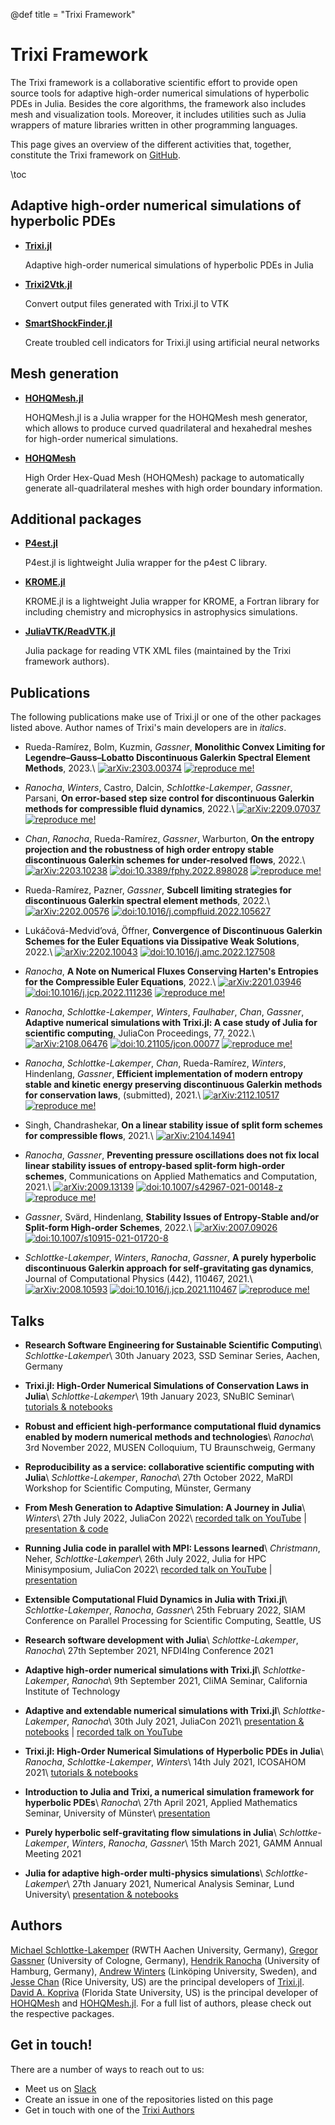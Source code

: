 @def title = "Trixi Framework"

# Trixi Framework

The Trixi framework is a collaborative scientific effort to provide
open source tools for adaptive high-order numerical simulations of 
hyperbolic PDEs in Julia. Besides the core algorithms, the framework
also includes mesh and visualization tools. Moreover, it includes
utilities such as Julia wrappers of mature libraries written in 
other programming languages.

This page gives an overview of the different activities that, together,
constitute the Trixi framework on [GitHub](https://github.com/orgs/trixi-framework).

\toc


## Adaptive high-order numerical simulations of hyperbolic PDEs
* [**Trixi.jl**](https://github.com/trixi-framework/Trixi.jl)

  Adaptive high-order numerical simulations of hyperbolic PDEs in Julia

* [**Trixi2Vtk.jl**](https://github.com/trixi-framework/Trixi2Vtk.jl)

  Convert output files generated with Trixi.jl to VTK

* [**SmartShockFinder.jl**](https://github.com/trixi-framework/SmartShockFinder.jl)

  Create troubled cell indicators for Trixi.jl using artificial neural networks

## Mesh generation
* [**HOHQMesh.jl**](https://github.com/trixi-framework/HOHQMesh.jl)

  HOHQMesh.jl is a Julia wrapper for the HOHQMesh mesh generator, which allows to
  produce curved quadrilateral and hexahedral meshes for high-order numerical
  simulations.

* [**HOHQMesh**](https://github.com/trixi-framework/HOHQMesh)

  High Order Hex-Quad Mesh (HOHQMesh) package to automatically generate
  all-quadrilateral meshes with high order boundary information.

## Additional packages
* [**P4est.jl**](https://github.com/trixi-framework/P4est.jl)

  P4est.jl is lightweight Julia wrapper for the p4est C library.

* [**KROME.jl**](https://github.com/trixi-framework/KROME.jl)

  KROME.jl is a lightweight Julia wrapper for KROME, a Fortran library for including
  chemistry and microphysics in astrophysics simulations.

* [**JuliaVTK/ReadVTK.jl**](https://github.com/JuliaVTK/ReadVTK.jl)

  Julia package for reading VTK XML files (maintained by the Trixi framework
  authors).

## Publications
The following publications make use of Trixi.jl or one of the other packages
listed above. Author names of Trixi's main developers are in *italics*.

* Rueda-Ramírez, Bolm, Kuzmin, *Gassner*,
  **Monolithic Convex Limiting for Legendre–Gauss–Lobatto Discontinuous Galerkin
  Spectral Element Methods**, 2023.\\
  [![arXiv:2303.00374](https://img.shields.io/badge/arXiv-2303.00374-yellow)](https://arxiv.org/abs/2303.00374)
  [![reproduce me!](https://img.shields.io/badge/reproduce-me!-brightgreen)](https://github.com/amrueda/paper_2023_MCL_LGL-DGSEM)

* *Ranocha*, *Winters*, Castro, Dalcin, *Schlottke-Lakemper*, *Gassner*, Parsani,
  **On error-based step size control for discontinuous Galerkin methods for 
  compressible fluid dynamics**, 2022.\\
  [![arXiv:2209.07037](https://img.shields.io/badge/arXiv-2209.07037-yellow)](https://arxiv.org/abs/2209.07037)
  [![reproduce me!](https://img.shields.io/badge/reproduce-me!-brightgreen)](https://github.com/trixi-framework/paper-2022-stepsize_control)

* *Chan*, *Ranocha*, Rueda-Ramírez, *Gassner*, Warburton,
  **On the entropy projection and the robustness of high order entropy stable
  discontinuous Galerkin schemes for under-resolved flows**, 2022.\\
  [![arXiv:2203.10238](https://img.shields.io/badge/arXiv-2203.10238-yellow)](https://arxiv.org/abs/2203.10238)
  [![doi:10.3389/fphy.2022.898028](https://zenodo.org/badge/doi/10.3389/fphy.2022.898028.svg)](https://doi.org/10.3389/fphy.2022.898028)
  [![reproduce me!](https://img.shields.io/badge/reproduce-me!-brightgreen)](https://github.com/trixi-framework/paper-2022-robustness-entropy-projection)
  
* Rueda-Ramírez, Pazner, *Gassner*,
  **Subcell limiting strategies for discontinuous Galerkin spectral element methods**, 2022.\\
  [![arXiv:2202.00576](https://img.shields.io/badge/arXiv-2202.00576-yellow)](https://arxiv.org/abs/2202.00576)
  [![doi:10.1016/j.compfluid.2022.105627](https://zenodo.org/badge/doi/10.1016/j.compfluid.2022.105627.svg)](https://doi.org/10.1016/j.compfluid.2022.105627)

* Lukáčová-Medvid’ová, Öffner,
  **Convergence of Discontinuous Galerkin Schemes for the Euler Equations
  via Dissipative Weak Solutions**, 2022.\\
  [![arXiv:2202.10043](https://img.shields.io/badge/arXiv-2202.10043-yellow)](https://arxiv.org/abs/2202.10043)
  [![doi:10.1016/j.amc.2022.127508](https://zenodo.org/badge/doi/10.1016/j.amc.2022.127508.svg)](https://doi.org/10.1016/j.amc.2022.127508)

* *Ranocha*,
  **A Note on Numerical Fluxes Conserving Harten's Entropies for the
  Compressible Euler Equations**, 2022.\\
  [![arXiv:2201.03946](https://img.shields.io/badge/arXiv-2201.03946-yellow)](https://arxiv.org/abs/2201.03946)
  [![doi:10.1016/j.jcp.2022.111236](https://zenodo.org/badge/doi/10.1016/j.jcp.2022.111236.svg)](https://doi.org/10.1016/j.jcp.2022.111236)
  [![reproduce me!](https://img.shields.io/badge/reproduce-me!-brightgreen)](https://github.com/ranocha/paper-2022-Euler_Harten_EC)

* *Ranocha*, *Schlottke-Lakemper*, *Winters*, *Faulhaber*, *Chan*, *Gassner*,
  **Adaptive numerical simulations with Trixi.jl: A case study of Julia for
  scientific computing**, JuliaCon Proceedings, 77, 2022.\\
  [![arXiv:2108.06476](https://img.shields.io/badge/arXiv-2108.06476-yellow)](https://arxiv.org/abs/2108.06476)
  [![doi:10.21105/jcon.00077](https://zenodo.org/badge/doi/10.21105/jcon.00077.svg)](https://doi.org/10.21105/jcon.00077)
  [![reproduce me!](https://img.shields.io/badge/reproduce-me!-brightgreen)](https://github.com/trixi-framework/paper-2021-juliacon)

* *Ranocha*, *Schlottke-Lakemper*, *Chan*, Rueda-Ramírez, *Winters*, Hindenlang, *Gassner*,
  **Efficient implementation of modern entropy stable and kinetic energy
  preserving discontinuous Galerkin methods for conservation laws**, (submitted), 2021.\\
  [![arXiv:2112.10517](https://img.shields.io/badge/arXiv-2112.10517-yellow)](https://arxiv.org/abs/2112.10517)
  [![reproduce me!](https://img.shields.io/badge/reproduce-me!-brightgreen)](https://github.com/trixi-framework/paper-2021-EC_performance)

* Singh, Chandrashekar, **On a linear stability issue of split form schemes for
  compressible flows**, 2021.\\
  [![arXiv:2104.14941](https://img.shields.io/badge/arXiv-2104.14941-yellow)](https://arxiv.org/abs/2104.14941)

* *Ranocha*, *Gassner*, **Preventing pressure oscillations does not fix local
  linear stability issues of entropy-based split-form high-order schemes**,
  Communications on Applied Mathematics and Computation, 2021.\\
  [![arXiv:2009.13139](https://img.shields.io/badge/arXiv-2009.13139-yellow)](https://arxiv.org/abs/2009.13139)
  [![doi:10.1007/s42967-021-00148-z](https://zenodo.org/badge/doi/10.1007/s42967-021-00148-z.svg)](https://doi.org/10.1007/s42967-021-00148-z)
  [![reproduce me!](https://img.shields.io/badge/reproduce-me!-brightgreen)](https://github.com/trixi-framework/paper-EC-KEP-PEP)

* *Gassner*, Svärd, Hindenlang,
  **Stability Issues of Entropy-Stable and/or Split-form High-order Schemes**, 2022.\\
  [![arXiv:2007.09026](https://img.shields.io/badge/arXiv-2007.09026-yellow)](https://arxiv.org/abs/2007.09026)
  [![doi:10.1007/s10915-021-01720-8](https://zenodo.org/badge/doi/10.1007/s10915-021-01720-8.svg)](https://doi.org/10.1007/s10915-021-01720-8)

* *Schlottke-Lakemper*, *Winters*, *Ranocha*, *Gassner*,
  **A purely hyperbolic discontinuous Galerkin approach for self-gravitating
  gas dynamics**, Journal of Computational Physics (442), 110467, 2021.\\
  [![arXiv:2008.10593](https://img.shields.io/badge/arXiv-2008.10593-yellow)](https://arxiv.org/abs/2008.10593) 
  [![doi:10.1016/j.jcp.2021.110467](https://zenodo.org/badge/doi/10.1016/j.jcp.2021.110467.svg)](https://doi.org/10.1016/j.jcp.2021.110467)
  [![reproduce me!](https://img.shields.io/badge/reproduce-me!-brightgreen)](https://github.com/trixi-framework/paper-self-gravitating-gas-dynamics)


## Talks

* **Research Software Engineering for Sustainable Scientific Computing**\\
  *Schlottke-Lakemper*\\
  30th January 2023, SSD Seminar Series, Aachen, Germany

* **Trixi.jl: High-Order Numerical Simulations of Conservation Laws in Julia**\\
  *Schlottke-Lakemper*\\
  19th January 2023, SNuBIC Seminar\\
  [tutorials & notebooks](https://github.com/trixi-framework/tutorial-2023-snubic)

* **Robust and efficient high-performance computational fluid dynamics enabled by modern numerical methods and technologies**\\
  *Ranocha*\\
  3rd November 2022,  MUSEN Colloquium, TU Braunschweig, Germany

* **Reproducibility as a service: collaborative scientific computing with Julia**\\
  *Schlottke-Lakemper*, *Ranocha*\\
  27th October 2022,  MaRDI Workshop for Scientific Computing, Münster, Germany

* **From Mesh Generation to Adaptive Simulation: A Journey in Julia**\\
  *Winters*\\
  27th July 2022, JuliaCon 2022\\
  [recorded talk on YouTube](https://youtu.be/_N4ozHr-t9E) | [presentation & code](https://github.com/trixi-framework/talk-2022-juliacon_toolchain)

* **Running Julia code in parallel with MPI: Lessons learned**\\
  *Christmann*, Neher, *Schlottke-Lakemper*\\
  26th July 2022, Julia for HPC Minisymposium, JuliaCon 2022\\
  [recorded talk on YouTube](https://youtu.be/fog1x9rs71Q?t=5172) | [presentation](https://github.com/JuliaParallel/juliacon-2022-julia-for-hpc-minisymposium)

* **Extensible Computational Fluid Dynamics in Julia with Trixi.jl**\\
  *Schlottke-Lakemper*, *Ranocha*, *Gassner*\\
  25th February 2022, SIAM Conference on Parallel Processing for Scientific Computing, Seattle, US

* **Research software development with Julia**\\
  *Schlottke-Lakemper*, *Ranocha*\\
  27th September 2021, NFDI4Ing Conference 2021

* **Adaptive high-order numerical simulations with Trixi.jl**\\
  *Schlottke-Lakemper*, *Ranocha*\\
  9th September 2021, CliMA Seminar, California Institute of Technology

* **Adaptive and extendable numerical simulations with Trixi.jl**\\
  *Schlottke-Lakemper*, *Ranocha*\\
  30th July 2021, JuliaCon 2021\\
  [presentation & notebooks](https://github.com/trixi-framework/talk-2021-juliacon) |
  [recorded talk on YouTube](https://www.youtube.com/watch?v=hoViWRAhCBE)

* **Trixi.jl: High-Order Numerical Simulations of Hyperbolic PDEs in Julia**\\
  *Ranocha*, *Schlottke-Lakemper*, *Winters*\\
  14th July 2021, ICOSAHOM 2021\\
  [tutorials & notebooks](https://github.com/trixi-framework/tutorial-2021-icosahom)

* **Introduction to Julia and Trixi, a numerical simulation framework for hyperbolic PDEs**\\
  *Ranocha*\\
  27th April 2021, Applied Mathematics Seminar, University of Münster\\
  [presentation](https://github.com/trixi-framework/talk-2021-Introduction_to_Julia_and_Trixi)

* **Purely hyperbolic self-gravitating flow simulations in Julia**\\
  *Schlottke-Lakemper*, *Winters*, *Ranocha*, *Gassner*\\
  15th March 2021, GAMM Annual Meeting 2021

* **Julia for adaptive high-order multi-physics simulations**\\
  *Schlottke-Lakemper*\\
  27th January 2021, Numerical Analysis Seminar, Lund University\\
  [presentation & notebooks](https://github.com/trixi-framework/talk-2021-julia-adaptive-multi-physics-simulations)


## Authors
[Michael Schlottke-Lakemper](https://lakemper.eu)
(RWTH Aachen University, Germany),
[Gregor Gassner](https://www.mi.uni-koeln.de/NumSim/gregor-gassner) (University of Cologne,
Germany),
[Hendrik Ranocha](https://ranocha.de/) (University of Hamburg, Germany),
[Andrew Winters](https://liu.se/en/employee/andwi94) (Linköping University, Sweden), and
[Jesse Chan](https://jlchan.github.io/) (Rice University, US) are the
principal developers of
[Trixi.jl](https://github.com/trixi-framework/Trixi.jl).
[David A. Kopriva](https://www.math.fsu.edu/~kopriva/) (Florida State University,
US) is the principal developer of [HOHQMesh](https://github.com/trixi-framework/HOHQMesh)
and [HOHQMesh.jl](https://github.com/trixi-framework/HOHQMesh.jl).
For a full list of authors, please check out the respective packages.


## Get in touch!

There are a number of ways to reach out to us:
* Meet us on [Slack](https://join.slack.com/t/trixi-framework/shared_invite/zt-sgkc6ppw-6OXJqZAD5SPjBYqLd8MU~g)
* Create an issue in one of the repositories listed on this page
* Get in touch with one of the [Trixi Authors](https://github.com/trixi-framework/Trixi.jl/blob/main/AUTHORS.md)

